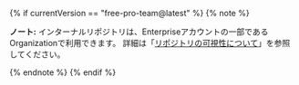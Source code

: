 {% if currentVersion == "free-pro-team@latest" %}
{% note %}

**ノート:** インターナルリポジトリは、Enterpriseアカウントの一部であるOrganizationで利用できます。 詳細は「[リポジトリの可視性について](/github/creating-cloning-and-archiving-repositories/about-repository-visibility)」を参照してください。

{% endnote %}
{% endif %}
